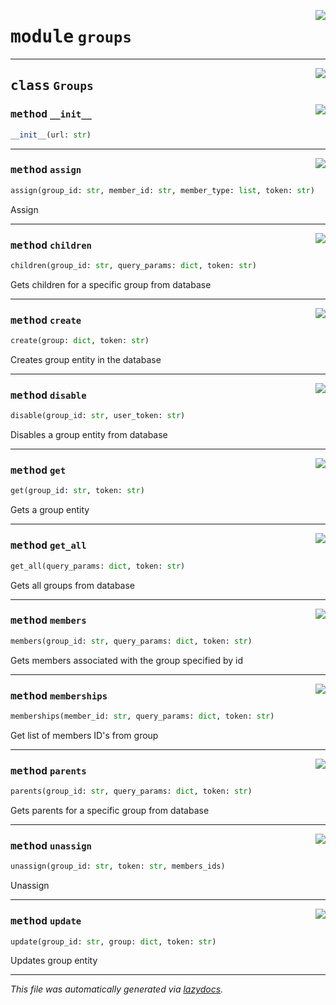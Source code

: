 <!-- markdownlint-disable -->

<a href="https://github.com/mainflux/sdk-py/blob/main/mainflux/groups.py#L0"><img align="right" style="float:right;" src="https://img.shields.io/badge/-source-cccccc?style=flat-square"></a>

# <kbd>module</kbd> `groups`






---

<a href="https://github.com/mainflux/sdk-py/blob/main/mainflux/groups.py#L8"><img align="right" style="float:right;" src="https://img.shields.io/badge/-source-cccccc?style=flat-square"></a>

## <kbd>class</kbd> `Groups`




<a href="https://github.com/mainflux/sdk-py/blob/main/mainflux/groups.py#L11"><img align="right" style="float:right;" src="https://img.shields.io/badge/-source-cccccc?style=flat-square"></a>

### <kbd>method</kbd> `__init__`

```python
__init__(url: str)
```








---

<a href="https://github.com/mainflux/sdk-py/blob/main/mainflux/groups.py#L150"><img align="right" style="float:right;" src="https://img.shields.io/badge/-source-cccccc?style=flat-square"></a>

### <kbd>method</kbd> `assign`

```python
assign(group_id: str, member_id: str, member_type: list, token: str)
```

Assign 

---

<a href="https://github.com/mainflux/sdk-py/blob/main/mainflux/groups.py#L82"><img align="right" style="float:right;" src="https://img.shields.io/badge/-source-cccccc?style=flat-square"></a>

### <kbd>method</kbd> `children`

```python
children(group_id: str, query_params: dict, token: str)
```

Gets children for a specific group from database 

---

<a href="https://github.com/mainflux/sdk-py/blob/main/mainflux/groups.py#L14"><img align="right" style="float:right;" src="https://img.shields.io/badge/-source-cccccc?style=flat-square"></a>

### <kbd>method</kbd> `create`

```python
create(group: dict, token: str)
```

Creates group entity in the database 

---

<a href="https://github.com/mainflux/sdk-py/blob/main/mainflux/groups.py#L182"><img align="right" style="float:right;" src="https://img.shields.io/badge/-source-cccccc?style=flat-square"></a>

### <kbd>method</kbd> `disable`

```python
disable(group_id: str, user_token: str)
```

Disables a group entity from database 

---

<a href="https://github.com/mainflux/sdk-py/blob/main/mainflux/groups.py#L31"><img align="right" style="float:right;" src="https://img.shields.io/badge/-source-cccccc?style=flat-square"></a>

### <kbd>method</kbd> `get`

```python
get(group_id: str, token: str)
```

Gets a group entity 

---

<a href="https://github.com/mainflux/sdk-py/blob/main/mainflux/groups.py#L47"><img align="right" style="float:right;" src="https://img.shields.io/badge/-source-cccccc?style=flat-square"></a>

### <kbd>method</kbd> `get_all`

```python
get_all(query_params: dict, token: str)
```

Gets all groups from database 

---

<a href="https://github.com/mainflux/sdk-py/blob/main/mainflux/groups.py#L116"><img align="right" style="float:right;" src="https://img.shields.io/badge/-source-cccccc?style=flat-square"></a>

### <kbd>method</kbd> `members`

```python
members(group_id: str, query_params: dict, token: str)
```

Gets members associated with the group specified by id 

---

<a href="https://github.com/mainflux/sdk-py/blob/main/mainflux/groups.py#L133"><img align="right" style="float:right;" src="https://img.shields.io/badge/-source-cccccc?style=flat-square"></a>

### <kbd>method</kbd> `memberships`

```python
memberships(member_id: str, query_params: dict, token: str)
```

Get list of members ID's from group 

---

<a href="https://github.com/mainflux/sdk-py/blob/main/mainflux/groups.py#L64"><img align="right" style="float:right;" src="https://img.shields.io/badge/-source-cccccc?style=flat-square"></a>

### <kbd>method</kbd> `parents`

```python
parents(group_id: str, query_params: dict, token: str)
```

Gets parents for a specific group from database 

---

<a href="https://github.com/mainflux/sdk-py/blob/main/mainflux/groups.py#L166"><img align="right" style="float:right;" src="https://img.shields.io/badge/-source-cccccc?style=flat-square"></a>

### <kbd>method</kbd> `unassign`

```python
unassign(group_id: str, token: str, members_ids)
```

Unassign 

---

<a href="https://github.com/mainflux/sdk-py/blob/main/mainflux/groups.py#L99"><img align="right" style="float:right;" src="https://img.shields.io/badge/-source-cccccc?style=flat-square"></a>

### <kbd>method</kbd> `update`

```python
update(group_id: str, group: dict, token: str)
```

Updates group entity 




---

_This file was automatically generated via [lazydocs](https://github.com/ml-tooling/lazydocs)._
